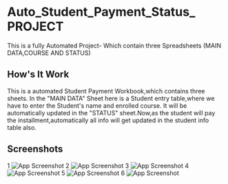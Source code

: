 

# Auto_Student_Payment_Status_ PROJECT

This is a fully Automated Project- Which contain three   Spreadsheets (MAIN DATA,COURSE AND STATUS)








##  How's It Work
This is a automated Student Payment Workbook,which contains three sheets. In the  "MAIN DATA" Sheet here is a Student entry table,where we have to enter the Student's name and enrolled course. It will be automatically updated in the "STATUS" sheet.Now,as the student will pay the installment,automatically all info will get updated in the student info table also.
## Screenshots

1
![App Screenshot](https://snipboard.io/CI3PfE.jpg)
2
![App Screenshot](https://snipboard.io/dZ5OTv.jpg)
3
![App Screenshot](https://snipboard.io/nIHCyz.jpg)
4
![App Screenshot](https://snipboard.io/cxNCb5.jpg)
5
![App Screenshot](https://snipboard.io/93oCOs.jpg)
6
![App Screenshot](https://snipboard.io/PIwgxo.jpg)


